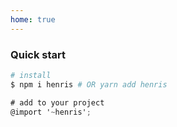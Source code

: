 ```yaml
---
home: true
---
```



### Quick start
```bash
# install
$ npm i henris # OR yarn add henris
```
```scss
# add to your project
@import '~henris';

```
